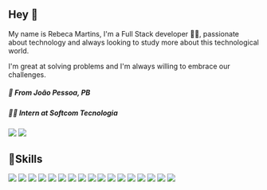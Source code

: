## **Hey** 👋

My name is Rebeca Martins, I'm a Full Stack developer 👩‍💻, passionate about technology and always looking to study more about this technological world. 

I'm great at solving problems and I'm always willing to embrace our challenges.



##### 📍 From João Pessoa, PB
##### 👩‍💻 Intern at Softcom Tecnologia

[<img src="https://img.shields.io/badge/linkedin-%230077B5.svg?&style=for-the-badge&logo=linkedin&logoColor=white" />](https://www.linkedin.com/in/rebecca-martins-57794a175/)
[<img src = "https://img.shields.io/badge/instagram-%23E4405F.svg?&style=for-the-badge&logo=instagram&logoColor=white">](https://www.instagram.com/mtrebecca/) 

##  🚀Skills


<img src="https://img.shields.io/badge/Python-3776AB?style=for-the-badge&logo=python&logoColor=white" />

<img src="https://img.shields.io/badge/CSS3-1572B6?style=for-the-badge&logo=css3&logoColor=white" />

<img src="https://img.shields.io/badge/JavaScript-323330?style=for-the-badge&logo=javascript&logoColor=F7DF1E" />

<img src="https://img.shields.io/badge/TypeScript-007ACC?style=for-the-badge&logo=typescript&logoColor=white" />

<img src="https://img.shields.io/badge/Sass-CC6699?style=for-the-badge&logo=sass&logoColor=white" />

<img src="https://img.shields.io/badge/Java-ED8B00?style=for-the-badge&logo=java&logoColor=white" />

<img src="https://img.shields.io/badge/PHP-777BB4?style=for-the-badge&logo=php&logoColor=white" />

<img src="https://img.shields.io/badge/Ruby-CC342D?style=for-the-badge&logo=ruby&logoColor=white" />

<img src="https://img.shields.io/badge/Dart-0175C2?style=for-the-badge&logo=dart&logoColor=white" />

<img src ="https://img.shields.io/badge/React_Native-20232A?style=for-the-badge&logo=react&logoColor=61DAFB" />

<img src ="https://img.shields.io/badge/Vue.js-35495E?style=for-the-badge&logo=vue.js&logoColor=4FC08D" />

<img src ="https://img.shields.io/badge/Bootstrap-563D7C?style=for-the-badge&logo=bootstrap&logoColor=white" />

<img src ="https://img.shields.io/badge/jQuery-0769AD?style=for-the-badge&logo=jquery&logoColor=white" />

<img src ="https://img.shields.io/badge/Laravel-FF2D20?style=for-the-badge&logo=laravel&logoColor=white" />

<img src ="https://img.shields.io/badge/MySQL-00000F?style=for-the-badge&logo=mysql&logoColor=white" />

<img src ="https://img.shields.io/badge/Microsoft_Access-A4373A?style=for-the-badge&logo=microsoft-access&logoColor=white" />

<img src ="https://img.shields.io/badge/Microsoft_Access-A4373A?style=for-the-badge&logo=microsoft-access&logoColor=white" />

